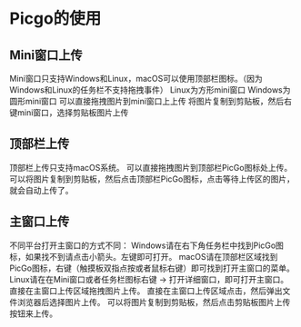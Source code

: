# Picgo的使用
## Mini窗口上传
Mini窗口只支持Windows和Linux，macOS可以使用顶部栏图标。（因为Windows和Linux的任务栏不支持拖拽事件）
Linux为方形mini窗口 
Windows为圆形mini窗口 
可以直接拖拽图片到mini窗口上上传
将图片复制到剪贴板，然后右键mini窗口，选择剪贴板图片上传
## 顶部栏上传
顶部栏上传只支持macOS系统。
可以直接拖拽图片到顶部栏PicGo图标处上传。
可以将图片复制到剪贴板，然后点击顶部栏PicGo图标，点击等待上传区的图片，就会自动上传了。
## 主窗口上传
不同平台打开主窗口的方式不同：
Windows请在右下角任务栏中找到PicGo图标，如果找不到请点击小箭头。左键即可打开。
macOS请在顶部栏区域找到PicGo图标，右键（触摸板双指点按或者鼠标右键）即可找到打开主窗口的菜单。
Linux请在在Mini窗口或者任务栏图标右键 -> 打开详细窗口，即可打开主窗口。
直接在主窗口上传区域拖拽图片上传。
直接在主窗口上传区域点击，然后弹出文件浏览器后选择图片上传。
可以将图片复制到剪贴板，然后点击剪贴板图片上传按钮来上传。